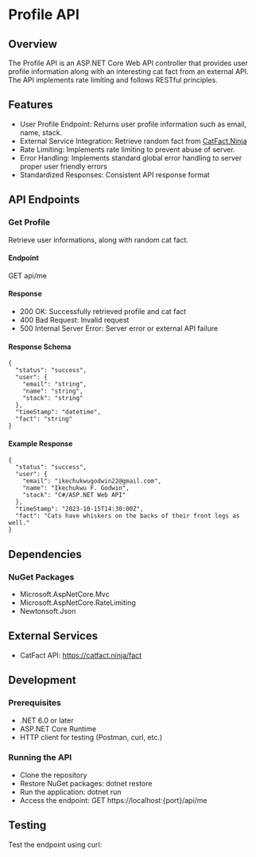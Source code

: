 ﻿# Profile API

## Overview
The Profile API is an ASP.NET Core Web API controller that provides user profile information along with an interesting cat fact from an external API.
The API implements rate limiting and follows RESTful principles.

## Features
- User Profile Endpoint: Returns user profile information such as email, name, stack.
- External Service Integration: Retrieve random fact from [CatFact.Ninja](https://catfact.ninja/)
- Rate Limiting: Implements rate limiting to prevent abuse of server.
- Error Handling: Implements standard global error handling to server proper user friendly errors
- Standardized Responses: Consistent API response format

## API Endpoints

### Get Profile
Retrieve user informations, along with random cat fact.

#### Endpoint
GET api/me

#### Response
- 200 OK: Successfully retrieved profile and cat fact
- 400 Bad Request: Invalid request
- 500 Internal Server Error: Server error or external API failure

#### Response Schema
```
{
  "status": "success",
  "user": {
    "email": "string",
    "name": "string",
    "stack": "string"
  },
  "timeStamp": "datetime",
  "fact": "string"
}
```
#### Example Response
```
{
  "status": "success",
  "user": {
    "email": "ikechukwugodwin22@gmail.com",
    "name": "Ikechukwu F. Godwin",
    "stack": "C#/ASP.NET Web API"
  },
  "timeStamp": "2023-10-15T14:30:00Z",
  "fact": "Cats have whiskers on the backs of their front legs as well."
}
```
## Dependencies
### NuGet Packages
- Microsoft.AspNetCore.Mvc
- Microsoft.AspNetCore.RateLimiting
- Newtonsoft.Json

## External Services
- CatFact API: https://catfact.ninja/fact

## Development

### Prerequisites
- .NET 6.0 or later
- ASP.NET Core Runtime
- HTTP client for testing (Postman, curl, etc.)

### Running the API
- Clone the repository
- Restore NuGet packages: dotnet restore
- Run the application: dotnet run
- Access the endpoint: GET https://localhost:{port}/api/me

## Testing
Test the endpoint using curl:
```curl -X GET "https://localhost:{port}/api/me" -H "accept: application/json"
```
